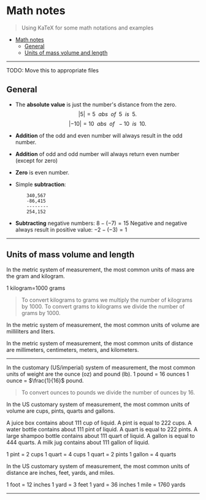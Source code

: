 <script type="text/javascript" src="http://cdn.mathjax.org/mathjax/latest/MathJax.js?config=TeX-AMS-MML_HTMLorMML"></script>

# Math notes

> Using KaTeX for some math notations and examples

<!-- toc -->

-   [Math notes](#Math-notes)
    -   [General](#General)
    -   [Units of mass volume and length](#Units-of-mass-volume-and-length)

<!-- tocstop -->

---

TODO: Move this to appropriate files

## General

-   The **absolute value** is just the number's distance from the zero.
    $$
    |5| = 5\enspace abs\enspace of\enspace 5\enspace is\enspace 5.
    $$
    $$
    |-10| = 10\enspace abs\enspace of\enspace -10\enspace is\enspace 10.
    $$
-   **Addition** of the odd and even number will always result in the odd number.
-   **Addition** of odd and odd number will always return even number (except for zero)
-   **Zero** is even number.
-   Simple **subtraction**:

    ```
        340,567
        -86,415
        --------
        254,152
    ```

-   **Subtracting** negative numbers: $8 - (-7) = 15$ Negative and negative always result in positive value: $-2 - (-3) = 1$

---

## Units of mass volume and length

In the metric system of measurement, the most common units of mass are the gram and kilogram.

1 kilogram=1000 grams

> To convert kilograms to grams we multiply the number of kilograms by 1000. To convert grams to kilograms we divide the number of grams by 1000.

In the metric system of measurement, the most common units of volume are milliliters and liters.

In the metric system of measurement, the most common units of distance are millimeters, centimeters, meters, and kilometers.

---

In the customary (US/imperial) system of measurement, the most common units of weight are the ounce (oz) and pound (lb). 1 pound = 16 ounces 1 ounce = $\frac{1}{16}$ pound.

> To convert ounces to pounds we divide the number of ounces by 16.

In the US customary system of measurement, the most common units of volume are cups, pints, quarts and gallons.

A juice box contains about 111 cup of liquid. A pint is equal to 222 cups. A water bottle contains about 111 pint of liquid. A quart is equal to 222 pints. A large shampoo bottle contains about 111 quart of liquid. A gallon is equal to 444 quarts. A milk jug contains about 111 gallon of liquid.

1 pint = 2 cups 1 quart = 4 cups 1 quart = 2 pints 1 gallon = 4 quarts

In the US customary system of measurement, the most common units of distance are inches, feet, yards, and miles.

1 foot = 12 inches 1 yard = 3 feet 1 yard = 36 inches 1 mile = 1760 yards

---
